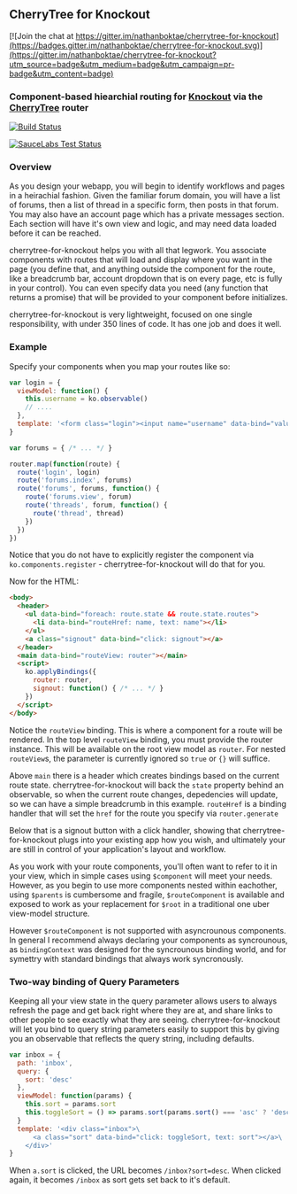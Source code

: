 ## CherryTree for Knockout

[![Join the chat at https://gitter.im/nathanboktae/cherrytree-for-knockout](https://badges.gitter.im/nathanboktae/cherrytree-for-knockout.svg)](https://gitter.im/nathanboktae/cherrytree-for-knockout?utm_source=badge&utm_medium=badge&utm_campaign=pr-badge&utm_content=badge)

### Component-based hiearchial routing for [Knockout](http://knockoutjs.com) via the [CherryTree](https://github.com/QubitProducts/cherrytree) router

[![Build Status](https://secure.travis-ci.org/nathanboktae/cherrytree-for-knockout.png?branch=master)](https://travis-ci.org/nathanboktae/cherrytree-for-knockout)

[![SauceLabs Test Status](https://saucelabs.com/browser-matrix/Cherrytree-ko.svg)](https://saucelabs.com/u/Cherrytree-ko)

### Overview

As you design your webapp, you will begin to identify workflows and pages in a heirachial fashion. Given the familiar forum domain, you will have a list of forums, then a list of thread in a specific form, then posts in that forum. You may also have an account page which has a private messages section. Each section will have it's own view and logic, and may need data loaded before it can be reached.

cherrytree-for-knockout helps you with all that legwork. You associate components with routes that will load and display where you want in the page (you define that, and anything outside the component for the route, like a breadcrumb bar, account dropdown that is on every page, etc is fully in your control). You can even specify data you need (any function that returns a promise) that will be provided to your component before initializes.

cherrytree-for-knockout is very lightweight, focused on one single responsibility, with under 350 lines of code. It has one job and does it well.

### Example

Specify your components when you map your routes like so:

```javascript
var login = {
  viewModel: function() {
    this.username = ko.observable()
    // ....
  },
  template: '<form class="login"><input name="username" data-bind="value: username"></input> .... </form>'
}

var forums = { /* ... */ }

router.map(function(route) {
  route('login', login)
  route('forums.index', forums)
  route('forums', forums, function() {
    route('forums.view', forum)
    route('threads', forum, function() {
      route('thread', thread)
    })
  })
})
```

Notice that you do not have to explicitly register the component via `ko.components.register` - cherrytree-for-knockout will do that for you.

Now for the HTML:

```html
<body>
  <header>
    <ul data-bind="foreach: route.state && route.state.routes">
      <li data-bind="routeHref: name, text: name"></li>
    </ul>
    <a class="signout" data-bind="click: signout"></a>
  </header>
  <main data-bind="routeView: router"></main>
  <script>
    ko.applyBindings({
      router: router,
      signout: function() { /* ... */ }
    })
  </script>
</body>
```

Notice the `routeView` binding. This is where a component for a route will be rendered. In the top level `routeView` binding, you must provide the router instance. This will be available on the root view model as `router`. For nested `routeView`s, the parameter is currently ignored so `true` or `{}` will suffice.

Above `main` there is a header which creates bindings based on the current route state. cherrytree-for-knockout will back the `state` property behind an observable, so when the current route changes, depedencies will update, so we can have a simple breadcrumb in this example. `routeHref` is a binding handler that will set the `href` for the route you specify via `router.generate`

Below that is a signout button with a click handler, showing that cherrytree-for-knockout plugs into your existing app how you wish, and ultimately your are still in control of your application's layout and workflow.

As you work with your route components, you'll often want to refer to it in your view, which in simple cases using `$component` will meet your needs. However, as you begin to use more components nested within eachother, using `$parents` is cumbersome and fragile, `$routeComponent` is available and exposed to work as your replacement for `$root` in a traditional one uber view-model structure.

However `$routeComponent` is not supported with asyncrounous components. In general I recommend always declaring your components as syncrounous, as `bindingContext` was designed for the syncrounous binding world, and for symettry with standard bindings that always work syncronously.

### Two-way binding of Query Parameters

Keeping all your view state in the query parameter allows users to always refresh the page and get back right where they are at, and share links to other people to see exactly what they are seeing. cherrytree-for-knockout will let you bind to query string parameters easily to support this by giving you an observable that reflects the query string, including defaults.

```javascript
var inbox = {
  path: 'inbox',
  query: {
    sort: 'desc'
  },
  viewModel: function(params) {
    this.sort = params.sort
    this.toggleSort = () => params.sort(params.sort() === 'asc' ? 'desc' : 'asc')
  }
  template: '<div class="inbox">\
      <a class="sort" data-bind="click: toggleSort, text: sort"></a>\
    </div>'
}
```

When `a.sort` is clicked, the URL becomes `/inbox?sort=desc`. When clicked again, it becomes `/inbox` as sort gets set back to it's default.
